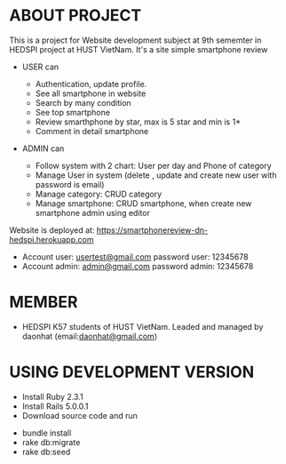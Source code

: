 # ABOUT PROJECT

This is a project for Website development subject at 9th sememter in HEDSPI project at HUST VietNam. It's a site simple smartphone review
* USER can
  + Authentication, update profile.
  + See all smartphone in website
  + Search by many condition
  + See top smartphone
  + Review smarthphone by star, max is 5 star and min is 1*
  + Comment in detail smartphone

* ADMIN can
  + Follow system with 2 chart: User per day and Phone of category
  + Manage User in system (delete , update and create new user with password is email)
  + Manage category: CRUD category
  + Manage smartphone: CRUD smartphone, when create new smartphone admin using editor

Website is deployed at: https://smartphonereview-dn-hedspi.herokuapp.com

+ Account user: usertest@gmail.com
  password user: 12345678
+ Account admin: admin@gmail.com
  password admin: 12345678

# MEMBER
* HEDSPI K57 students of HUST VietNam. Leaded and managed by daonhat (email:daonhat@gmail.com)

# USING DEVELOPMENT VERSION
* Install Ruby 2.3.1
* Install Rails 5.0.0.1
* Download source code and run
+ bundle install
+ rake db:migrate
+ rake db:seed
